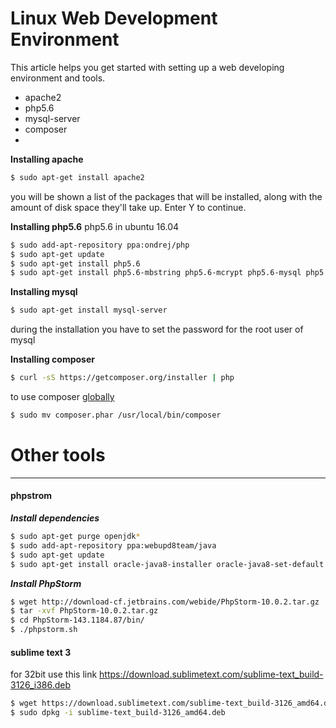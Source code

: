 # Linux Web Development Environment

This article helps you get started with setting up a web developing environment and tools.
  - apache2
  - php5.6
  - mysql-server
  - composer
  - 
  
**Installing apache**
```sh
$ sudo apt-get install apache2
```
you will be shown a list of the packages that will be installed, along with the amount of disk space they'll take up. Enter Y to continue.

**Installing php5.6**
php5.6 in ubuntu 16.04
```sh
$ sudo add-apt-repository ppa:ondrej/php
$ sudo apt-get update
$ sudo apt-get install php5.6
$ sudo apt-get install php5.6-mbstring php5.6-mcrypt php5.6-mysql php5.6-xml php5.6-curl
```
**Installing mysql**
```sh
$ sudo apt-get install mysql-server
```
during the installation you have to set the password for the root user of mysql

**Installing composer**
```sh
$ curl -sS https://getcomposer.org/installer | php
```
to use composer [globally]
```sh
$ sudo mv composer.phar /usr/local/bin/composer
```
# Other tools
---

#### phpstrom
***Install dependencies***
```sh
$ sudo apt-get purge openjdk*
$ sudo add-apt-repository ppa:webupd8team/java
$ sudo apt-get update
$ sudo apt-get install oracle-java8-installer oracle-java8-set-default
```
***Install PhpStorm***
```sh
$ wget http://download-cf.jetbrains.com/webide/PhpStorm-10.0.2.tar.gz
$ tar -xvf PhpStorm-10.0.2.tar.gz
$ cd PhpStorm-143.1184.87/bin/
$ ./phpstorm.sh
```

#### sublime text 3
for 32bit use this link https://download.sublimetext.com/sublime-text_build-3126_i386.deb
```sh
$ wget https://download.sublimetext.com/sublime-text_build-3126_amd64.deb
$ sudo dpkg -i sublime-text_build-3126_amd64.deb
```



[globally]: <https://getcomposer.org/doc/00-intro.md#globally>
